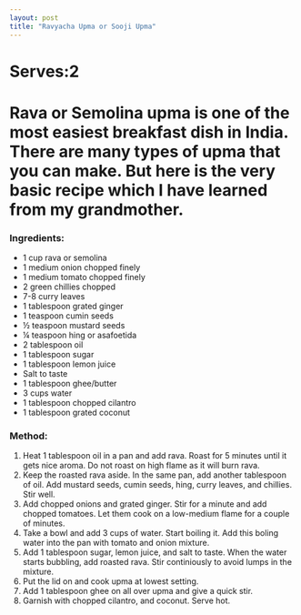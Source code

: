 ```yaml
---
layout: post
title: "Ravyacha Upma or Sooji Upma"
---
```




# Serves:2


# Rava or Semolina upma is one of the most easiest breakfast dish in India. There are many types of upma that you can make. But here is the very basic recipe which I have learned from my grandmother.

### Ingredients:
* 1 cup rava or semolina
* 1 medium onion chopped finely
* 1 medium tomato chopped finely
* 2 green chillies chopped
* 7-8 curry leaves
* 1 tablespoon grated ginger
* 1 teaspoon cumin seeds
* ½ teaspoon mustard seeds
* ¼ teaspoon hing or asafoetida
* 2 tablespoon oil
* 1 tablespoon sugar
* 1 tablespoon lemon juice
* Salt to taste
* 1 tablespoon ghee/butter
* 3 cups water
* 1 tablespoon chopped cilantro
* 1 tablespoon grated coconut

### Method:
1. Heat 1 tablespoon oil in a pan and add rava. Roast for 5 minutes until it gets nice aroma. Do not roast on high flame as it will burn rava. 
2. Keep the roasted rava aside. In the same pan, add another tablespoon of oil. Add mustard seeds, cumin seeds, hing, curry leaves, and chillies. Stir well. 
3. Add chopped onions and grated ginger. Stir for a minute and add chopped tomatoes. Let them cook on a low-medium flame for a couple of minutes. 
4. Take a bowl and add 3 cups of water. Start boiling it. Add this boling water into the pan with tomato and onion mixture. 
5. Add 1 tablespoon sugar, lemon juice, and salt to taste. When the water starts bubbling, add roasted rava. Stir continiously to avoid lumps in the mixture.
6. Put the lid on and cook upma at lowest setting. 
7. Add 1 tablespoon ghee on all over upma and give a quick stir.
8. Garnish with chopped cilantro, and coconut. Serve hot.
